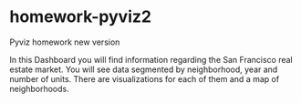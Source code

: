 # homework-pyviz2
Pyviz homework new version

In this Dashboard you will find information regarding the San Francisco real estate market. You will see data segmented by neighborhood, year and number of units. There are visualizations for each of them and a map of neighborhoods.
